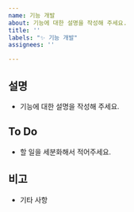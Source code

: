 ```yaml
---
name: 기능 개발
about: 기능에 대한 설명을 작성해 주세요.
title: ''
labels: "✨ 기능 개발"
assignees: ''

---
```


## 설명
- 기능에 대한 설명을 작성해 주세요.

## To Do
- 할 일을 세분화해서 적어주세요.

## 비고
- 기타 사항
